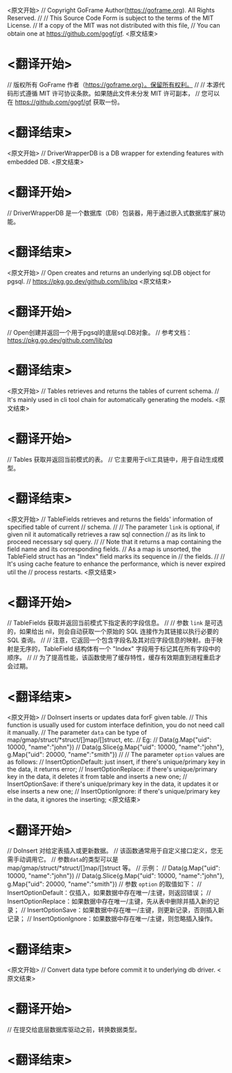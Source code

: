 
<原文开始>
// Copyright GoFrame Author(https://goframe.org). All Rights Reserved.
//
// This Source Code Form is subject to the terms of the MIT License.
// If a copy of the MIT was not distributed with this file,
// You can obtain one at https://github.com/gogf/gf.
<原文结束>

# <翻译开始>
// 版权所有 GoFrame 作者（https://goframe.org）。保留所有权利。
//
// 本源代码形式遵循 MIT 许可协议条款。如果随此文件未分发 MIT 许可副本，
// 您可以在 https://github.com/gogf/gf 获取一份。
# <翻译结束>


<原文开始>
// DriverWrapperDB is a DB wrapper for extending features with embedded DB.
<原文结束>

# <翻译开始>
// DriverWrapperDB 是一个数据库（DB）包装器，用于通过嵌入式数据库扩展功能。
# <翻译结束>


<原文开始>
// Open creates and returns an underlying sql.DB object for pgsql.
// https://pkg.go.dev/github.com/lib/pq
<原文结束>

# <翻译开始>
// Open创建并返回一个用于pgsql的底层sql.DB对象。
// 参考文档：https://pkg.go.dev/github.com/lib/pq
# <翻译结束>


<原文开始>
// Tables retrieves and returns the tables of current schema.
// It's mainly used in cli tool chain for automatically generating the models.
<原文结束>

# <翻译开始>
// Tables 获取并返回当前模式的表。
// 它主要用于cli工具链中，用于自动生成模型。
# <翻译结束>


<原文开始>
// TableFields retrieves and returns the fields' information of specified table of current
// schema.
//
// The parameter `link` is optional, if given nil it automatically retrieves a raw sql connection
// as its link to proceed necessary sql query.
//
// Note that it returns a map containing the field name and its corresponding fields.
// As a map is unsorted, the TableField struct has an "Index" field marks its sequence in
// the fields.
//
// It's using cache feature to enhance the performance, which is never expired util the
// process restarts.
<原文结束>

# <翻译开始>
// TableFields 获取并返回当前模式下指定表的字段信息。
//
// 参数 `link` 是可选的，如果给出 nil，则会自动获取一个原始的 SQL 连接作为其链接以执行必要的 SQL 查询。
//
// 注意，它返回一个包含字段名及其对应字段信息的映射。由于映射是无序的，TableField 结构体有一个 "Index" 字段用于标记其在所有字段中的顺序。
//
// 为了提高性能，该函数使用了缓存特性，缓存有效期直到进程重启才会过期。
# <翻译结束>


<原文开始>
// DoInsert inserts or updates data forF given table.
// This function is usually used for custom interface definition, you do not need call it manually.
// The parameter `data` can be type of map/gmap/struct/*struct/[]map/[]struct, etc.
// Eg:
// Data(g.Map{"uid": 10000, "name":"john"})
// Data(g.Slice{g.Map{"uid": 10000, "name":"john"}, g.Map{"uid": 20000, "name":"smith"})
//
// The parameter `option` values are as follows:
// InsertOptionDefault:  just insert, if there's unique/primary key in the data, it returns error;
// InsertOptionReplace: if there's unique/primary key in the data, it deletes it from table and inserts a new one;
// InsertOptionSave:    if there's unique/primary key in the data, it updates it or else inserts a new one;
// InsertOptionIgnore:  if there's unique/primary key in the data, it ignores the inserting;
<原文结束>

# <翻译开始>
// DoInsert 对给定表插入或更新数据。
// 该函数通常用于自定义接口定义，您无需手动调用它。
// 参数`data`的类型可以是 map/gmap/struct/*struct/[]map/[]struct 等。
// 示例：
// Data(g.Map{"uid": 10000, "name":"john"})
// Data(g.Slice{g.Map{"uid": 10000, "name":"john"}, g.Map{"uid": 20000, "name":"smith"})
// 参数 `option` 的取值如下：
// InsertOptionDefault：仅插入，如果数据中存在唯一/主键，则返回错误；
// InsertOptionReplace：如果数据中存在唯一/主键，先从表中删除并插入新的记录；
// InsertOptionSave：如果数据中存在唯一/主键，则更新记录，否则插入新记录；
// InsertOptionIgnore：如果数据中存在唯一/主键，则忽略插入操作。
# <翻译结束>


<原文开始>
// Convert data type before commit it to underlying db driver.
<原文结束>

# <翻译开始>
// 在提交给底层数据库驱动之前，转换数据类型。
# <翻译结束>

